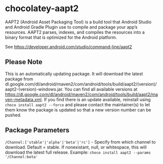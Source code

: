 # chocolatey-aapt2

AAPT2 (Android Asset Packaging Tool) is a build tool that Android Studio and Android Gradle Plugin use to compile and package your app’s resources. AAPT2 parses, indexes, and compiles the resources into a binary format that is optimized for the Android platform.

See https://developer.android.com/studio/command-line/aapt2

## Please Note

This is an automatically updating package. It will download the latest package from dl.google.com/dl/android/maven2/com/android/tools/build/aapt2/(version)/aapt2-(version)-windows.jar. You can find all available versions at https://dl.google.com/dl/android/maven2/com/android/tools/build/aapt2/maven-metadata.xml.
If you find there is an update available, reinstall using `choco install aapt2 --force` and please contact the maintainer(s) to let them know the package is updated so that a new version number can be pushed.

## Package Parameters

`/Channel:['stable'|'alpha'|'beta'|'rc']` - Specify from which channel to download. Default = stable. If nonexistant, null, or whitespace, this will download the latest full release.
Example: `choco install aapt2 --params '/Channel:beta'`
